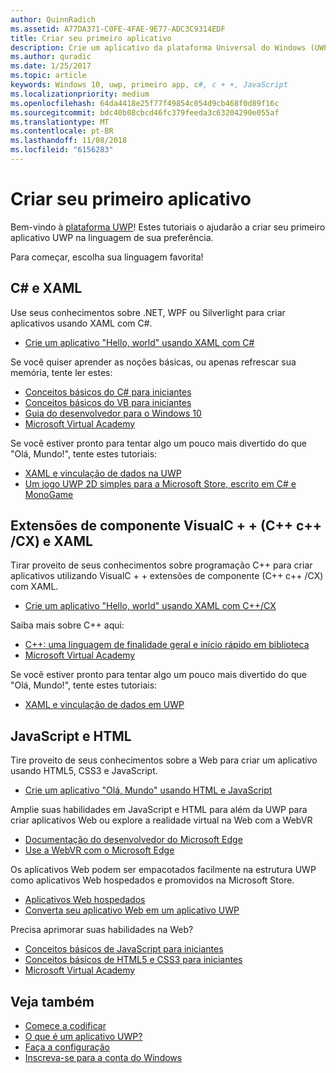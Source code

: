```yaml
---
author: QuinnRadich
ms.assetid: A77DA371-C0FE-4FAE-9E77-ADC3C9314EDF
title: Criar seu primeiro aplicativo
description: Crie um aplicativo da plataforma Universal do Windows (UWP) para Windows 10 usando sua linguagem de programação favorita.
ms.author: quradic
ms.date: 1/25/2017
ms.topic: article
keywords: Windows 10, uwp, primeiro app, c#, c + +, JavaScript
ms.localizationpriority: medium
ms.openlocfilehash: 64da4418e25f77f49854c054d9cb468f0d89f16c
ms.sourcegitcommit: bdc40b08cbcd46fc379feeda3c63204290e055af
ms.translationtype: MT
ms.contentlocale: pt-BR
ms.lasthandoff: 11/08/2018
ms.locfileid: "6156283"
---
```

# <a name="create-your-first-app"></a>Criar seu primeiro aplicativo

Bem-vindo à [plataforma UWP](universal-application-platform-guide.md)! Estes tutoriais o ajudarão a criar seu primeiro aplicativo UWP na linguagem de sua preferência.

Para começar, escolha sua linguagem favorita!

## <a name="c-and-xaml"></a>C# e XAML

Use seus conhecimentos sobre .NET, WPF ou Silverlight para criar aplicativos usando XAML com C#.

* [Crie um aplicativo "Hello, world" usando XAML com C#](create-a-hello-world-app-xaml-universal.md)

Se você quiser aprender as noções básicas, ou apenas refrescar sua memória, tente ler estes:

* [Conceitos básicos do C# para iniciantes](https://go.microsoft.com/fwlink/?linkid=850801)
* [Conceitos básicos do VB para iniciantes](https://go.microsoft.com/fwlink/?linkid=850802)
* [Guia do desenvolvedor para o Windows 10](https://go.microsoft.com/fwlink/?linkid=850804)
* [Microsoft Virtual Academy](http://www.microsoftvirtualacademy.com/)

Se você estiver pronto para tentar algo um pouco mais divertido do que "Olá, Mundo!", tente estes tutoriais:

* [XAML e vinculação de dados na UWP](xaml-basics-intro.md)
* [Um jogo UWP 2D simples para a Microsoft Store, escrito em C# e MonoGame](get-started-tutorial-game-mg2d.md)


## <a name="visualc-component-extensions-ccx-and-xaml"></a>Extensões de componente VisualC + + (C++ c++ /CX) e XAML

Tirar proveito de seus conhecimentos sobre programação C++ para criar aplicativos utilizando VisualC + + extensões de componente (C++ c++ /CX) com XAML.

* [Crie um aplicativo "Hello, world" usando XAML com C++/CX](create-a-basic-windows-10-app-in-cpp.md)

Saiba mais sobre C++ aqui:

* [C++: uma linguagem de finalidade geral e início rápido em biblioteca](http://www.microsoftvirtualacademy.com/training-courses/c-a-general-purpose-language-and-library-jump-start)
* [Microsoft Virtual Academy](http://go.microsoft.com/fwlink/p/?LinkID=389916)

Se você estiver pronto para tentar algo um pouco mais divertido do que "Olá, Mundo!", tente estes tutoriais:

* [XAML e vinculação de dados em UWP](xaml-basics-intro.md)

## <a name="javascript-and-html"></a>JavaScript e HTML

Tire proveito de seus conhecimentos sobre a Web para criar um aplicativo usando HTML5, CSS3 e JavaScript.

* [Crie um aplicativo "Olá, Mundo" usando HTML e JavaScript](create-a-hello-world-app-js-uwp.md)

Amplie suas habilidades em JavaScript e HTML para além da UWP para criar aplicativos Web ou explore a realidade virtual na Web com a WebVR

* [Documentação do desenvolvedor do Microsoft Edge](https://docs.microsoft.com/microsoft-edge/)
* [Use a WebVR com o Microsoft Edge](https://docs.microsoft.com/en-us/microsoft-edge/webvr/)

Os aplicativos Web podem ser empacotados facilmente na estrutura UWP como aplicativos Web hospedados e promovidos na Microsoft Store.

* [Aplicativos Web hospedados](https://developer.microsoft.com/windows/bridges/hosted-web-apps)
* [Converta seu aplicativo Web em um aplicativo UWP](../porting/hwa-create-windows.md)

Precisa aprimorar suas habilidades na Web?

* [Conceitos básicos de JavaScript para iniciantes](http://www.microsoftvirtualacademy.com/training-courses/javascript-fundamentals-for-absolute-beginners)
* [Conceitos básicos de HTML5 e CSS3 para iniciantes](http://www.microsoftvirtualacademy.com/training-courses/html5-css3-fundamentals-development-for-absolute-beginners)
* [Microsoft Virtual Academy](http://go.microsoft.com/fwlink/p/?LinkID=389916)

## <a name="see-also"></a>Veja também

* [Comece a codificar](create-uwp-apps.md)
* [O que é um aplicativo UWP?](universal-application-platform-guide.md)
* [Faça a configuração](get-set-up.md)
* [Inscreva-se para a conta do Windows](sign-up.md)

